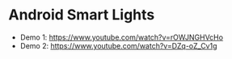 # Android Smart Lights

* Demo 1: https://www.youtube.com/watch?v=rOWJNGHVcHo
* Demo 2: https://www.youtube.com/watch?v=DZq-oZ_Cv1g
